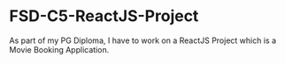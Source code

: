 # FSD-C5-ReactJS-Project
As part of my PG Diploma, I have to work on a ReactJS Project which is a Movie Booking Application.
